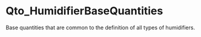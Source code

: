 # Qto_HumidifierBaseQuantities

Base quantities that are common to the definition of all types of humidifiers.
